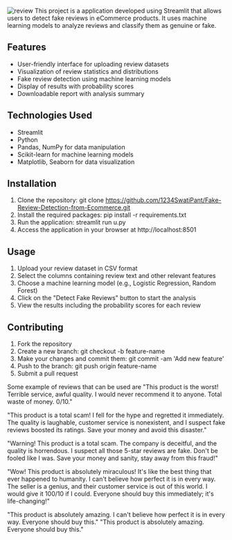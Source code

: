 ![review](https://github.com/1234SWatiPant/Fake-Review-Detection-from-Ecommerce/assets/125669642/9a900fd9-0d54-45ba-9f06-5f093f676592)
This project is a application developed using Streamlit that allows users to detect fake reviews in eCommerce products. It uses machine learning models to analyze reviews and classify them as genuine or fake.

## Features
- User-friendly interface for uploading review datasets
- Visualization of review statistics and distributions
- Fake review detection using machine learning models
- Display of results with probability scores
- Downloadable report with analysis summary

## Technologies Used
- Streamlit
- Python
- Pandas, NumPy for data manipulation
- Scikit-learn for machine learning models
- Matplotlib, Seaborn for data visualization

## Installation

1. Clone the repository: git clone https://github.com/1234SwatiPant/Fake-Review-Detection-from-Ecommerce.git
2. Install the required packages: pip install -r requirements.txt
3. Run the application: streamlit run u.py
4. Access the application in your browser at http://localhost:8501

## Usage
1. Upload your review dataset in CSV format
2. Select the columns containing review text and other relevant features
3. Choose a machine learning model (e.g., Logistic Regression, Random Forest)
4. Click on the "Detect Fake Reviews" button to start the analysis
5. View the results including the probability scores for each review

## Contributing
1. Fork the repository
2. Create a new branch: git checkout -b feature-name
3. Make your changes and commit them: git commit -am 'Add new feature'
4. Push to the branch: git push origin feature-name
5. Submit a pull request

Some example of reviews that can be used are
"This product is the worst! Terrible service, awful quality. I would never recommend it to anyone. Total waste of money. 0/10."

"This product is a total scam! I fell for the hype and regretted it immediately. The quality is laughable, customer service is nonexistent, and I suspect fake reviews boosted its ratings. Save your money and avoid this disaster."

"Warning! This product is a total scam. The company is deceitful, and the quality is horrendous. I suspect all those 5-star reviews are fake. Don't be fooled like I was. Save your money and sanity, stay away from this fraud!"

"Wow! This product is absolutely miraculous! It's like the best thing that ever happened to humanity. I can't believe how perfect it is in every way. The seller is a genius, and their customer service is out of this world. I would give it 100/10 if I could. Everyone should buy this immediately; it's life-changing!"

"This product is absolutely amazing. I can't believe how perfect it is in every way. Everyone should buy this."
"This product is absolutely amazing. Everyone should buy this."
